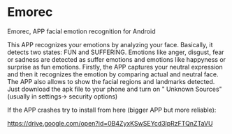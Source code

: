 
# Emorec
Emorec, APP facial emotion recognition for Android

This APP recognizes your emotions by analyzing your face. Basically, it detects two states: FUN and SUFFERING. Emotions like anger, disgust, fear or sadness are detected as suffer emotions and emotions like happyness or surprise as fun emotions. 
Firstly, the APP captures your neutral expression and then it recognizes the emotion by comparing actual and neutral face. The APP also allows to show the facial regions and landmarks detected. Just download the apk file to your phone and turn on " Unknown Sources" (usually in settings-> security options)

If the APP crashes try to install from here (bigger APP but more reliable):

https://drive.google.com/open?id=0B4ZyxKSwSEYcd3lpRzFTQnZTaVU

